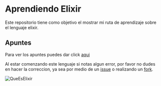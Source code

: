 # Aprendiendo Elixir

Este repositorio tiene como objetivo el mostrar mi ruta de aprendizaje sobre el lenguaje elixir.

## Apuntes

Para ver los apuntes puedes dar click [aqui]()

Al estar comenzando este lenguaje si notas algun error, por favor no dudes en hacer la correccion, ya sea por medio de un [issue](https://github.com/JoseLuisMonroy/AprendiendoElixir/issues/new) o realizando un [fork](https://github.com/JoseLuisMonroy/AprendiendoElixir/fork).

![QueEsElixir](https://user-images.githubusercontent.com/82955937/219141217-137bea40-b8e8-4f5e-9483-15b5ba832a66.png)

